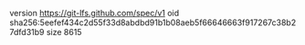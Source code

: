version https://git-lfs.github.com/spec/v1
oid sha256:5eefef434c2d55f33d8abdbd91b1b08aeb5f66646663f917267c38b27dfd31b9
size 8615
